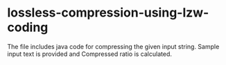 # lossless-compression-using-lzw-coding
The file includes java code for compressing the given input string.
Sample input text is provided and Compressed ratio is calculated.
